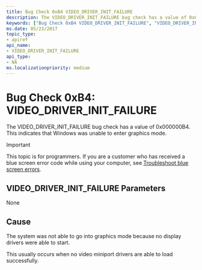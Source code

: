 ```yaml
---
title: Bug Check 0xB4 VIDEO_DRIVER_INIT_FAILURE
description: The VIDEO_DRIVER_INIT_FAILURE bug check has a value of 0x000000B4. This indicates that Windows was unable to enter graphics mode.
keywords: ["Bug Check 0xB4 VIDEO_DRIVER_INIT_FAILURE", "VIDEO_DRIVER_INIT_FAILURE"]
ms.date: 05/23/2017
topic_type:
- apiref
api_name:
- VIDEO_DRIVER_INIT_FAILURE
api_type:
- NA
ms.localizationpriority: medium
---
```


# Bug Check 0xB4: VIDEO\_DRIVER\_INIT\_FAILURE


The VIDEO\_DRIVER\_INIT\_FAILURE bug check has a value of 0x000000B4. This indicates that Windows was unable to enter graphics mode.

> [!IMPORTANT]
> This topic is for programmers. If you are a customer who has received a blue screen error code while using your computer, see [Troubleshoot blue screen errors](https://www.windows.com/stopcode).


## VIDEO\_DRIVER\_INIT\_FAILURE Parameters


None

Cause
-----

The system was not able to go into graphics mode because no display drivers were able to start.

This usually occurs when no video miniport drivers are able to load successfully.

 

 




